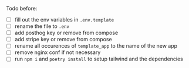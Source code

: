 Todo before:

- [ ] fill out the env variables in `.env.template`
- [ ] rename the file to `.env`
- [ ] add posthog key or remove from compose
- [ ] add stripe key or remove from compose
- [ ] rename all occurences of `template_app` to the name of the new app
- [ ] remove nginx conf if not necessary
- [ ] run `npm i` and `poetry install` to setup tailwind and the dependencies
